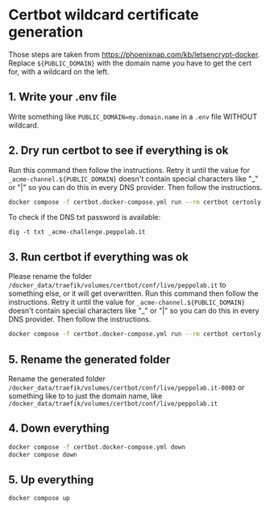 # Certbot wildcard certificate generation

Those steps are taken from https://phoenixnap.com/kb/letsencrypt-docker. Replace `${PUBLIC_DOMAIN}` with the domain name you have to get the cert for, with a wildcard on the left.

## 1. Write your .env file
Write something like `PUBLIC_DOMAIN=my.domain.name` in a `.env` file WITHOUT wildcard.

## 2. Dry run certbot to see if everything is ok

Run this command then follow the instructions. Retry it until the value for `_acme-channel.${PUBLIC_DOMAIN}` doesn't contain special characters like "_" or "|" so you can do this in every DNS provider.
Then follow the instructions.

```bash
docker compose -f certbot.docker-compose.yml run --rm certbot certonly --manual --preferred-challenges dns --dry-run -d "*.peppolab.it"
```

To check if the DNS txt password is available:

```shell
dig -t txt _acme-challenge.peppolab.it
```

## 3. Run certbot if everything was ok
Please rename the folder `/docker_data/traefik/volumes/certbot/conf/live/peppolab.it` to something else, or it will get overwritten.
Run this command then follow the instructions. Retry it until the value for `_acme-channel.${PUBLIC_DOMAIN}` doesn't contain special characters like "_" or "|" so you can do this in every DNS provider.
Then follow the instructions.

```bash
docker compose -f certbot.docker-compose.yml run --rm certbot certonly --manual --preferred-challenges dns -d *.peppolab.it
```

## 5. Rename the generated folder

Rename the generated folder `/docker_data/traefik/volumes/certbot/conf/live/peppolab.it-0003` or something like to to just the domain name, like `/docker_data/traefik/volumes/certbot/conf/live/peppolab.it`

## 4. Down everything
```bash
docker compose -f certbot.docker-compose.yml down
docker compose down
```

## 5. Up everything

```bash
docker compose up
```
